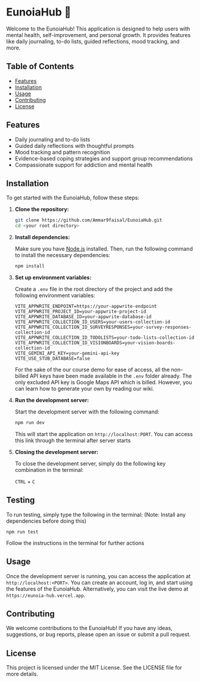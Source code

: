 # EunoiaHub 💜

Welcome to the EunoiaHub! This application is designed to help users with mental health, self-improvement, and personal growth. It provides features like daily journaling, to-do lists, guided reflections, mood tracking, and more.

## Table of Contents

- [Features](#features)
- [Installation](#installation)
- [Usage](#usage)
- [Contributing](#contributing)
- [License](#license)

## Features

- Daily journaling and to-do lists
- Guided daily reflections with thoughtful prompts
- Mood tracking and pattern recognition
- Evidence-based coping strategies and support group recommendations
- Compassionate support for addiction and mental health

## Installation

To get started with the EunoiaHub, follow these steps:

1. **Clone the repository:**

    ```sh
    git clone https://github.com/Ammar9faisal/EunoiaHub.git
    cd <your root directory>
    ```


2. **Install dependencies:**

    Make sure you have [Node.js](https://nodejs.org/) installed. Then, run the following command to install the necessary dependencies:

    ```sh
    npm install
    ```

3. **Set up environment variables:**

    Create a `.env` file in the root directory of the project and add the following environment variables:

    ```env
    VITE_APPWRITE_ENDPOINT=https://your-appwrite-endpoint
    VITE_APPWRITE_PROJECT_ID=your-appwrite-project-id
    VITE_APPWRITE_DATABASE_ID=your-appwrite-database-id
    VITE_APPWRITE_COLLECTION_ID_USERS=your-users-collection-id
    VITE_APPWRITE_COLLECTION_ID_SURVEYRESPONSES=your-survey-responses-collection-id
    VITE_APPWRITE_COLLECTION_ID_TODOLISTS=your-todo-lists-collection-id
    VITE_APPWRITE_COLLECTION_ID_VISIONBOARDS=your-vision-boards-collection-id
    VITE_GEMINI_API_KEY=your-gemini-api-key
    VITE_USE_STUB_DATABASE=false
    ```
    For the sake of the our course demo for ease of access, all the non-billed API keys have been made available in the `.env` folder already. The only
    excluded API key is Google Maps API which is billed. However, you can learn how to generate your own by reading our wiki.
   
5. **Run the development server:**

    Start the development server with the following command:

    ```sh
    npm run dev
    ```

    This will start the application on `http://localhost:PORT`. You can access this link through the terminal after server starts

6. **Closing the development server:**

    To close the development server, simply do the following key combination in the terminal:
  
    `CTRL` + `C`

## Testing
To run testing, simply type the following in the terminal: (Note: Install any dependencies before doing this)

    npm run test
    
Follow the instructions in the terminal for further actions

## Usage

Once the development server is running, you can access the application at `http://localhost:<PORT>`. You can create an account, log in, and start using the features of the EunoiaHub. 
Alternatively, you can visit the live demo at `https://eunoia-hub.vercel.app`.

## Contributing

We welcome contributions to the EunoiaHub! If you have any ideas, suggestions, or bug reports, please open an issue or submit a pull request.

## License

This project is licensed under the MIT License. See the LICENSE file for more details.

